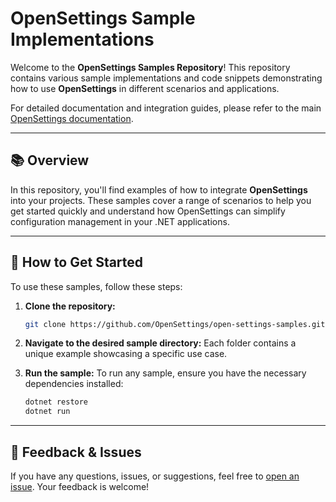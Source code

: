 # OpenSettings Sample Implementations

Welcome to the **OpenSettings Samples Repository**! This repository contains various sample implementations and code snippets demonstrating how to use **OpenSettings** in different scenarios and applications.

For detailed documentation and integration guides, please refer to the main [OpenSettings documentation](https://opensettings.net/docs).

---

## 📚 Overview

In this repository, you'll find examples of how to integrate **OpenSettings** into your projects. These samples cover a range of scenarios to help you get started quickly and understand how OpenSettings can simplify configuration management in your .NET applications.

---

## 🚀 How to Get Started

To use these samples, follow these steps:

1. **Clone the repository:**
    ```bash
    git clone https://github.com/OpenSettings/open-settings-samples.git
    ```

2. **Navigate to the desired sample directory:**
    Each folder contains a unique example showcasing a specific use case.

3. **Run the sample:**
    To run any sample, ensure you have the necessary dependencies installed:

    ```bash
    dotnet restore
    dotnet run
    ```
---

## 💬 Feedback & Issues

If you have any questions, issues, or suggestions, feel free to [open an issue](https://github.com/OpenSettings/open-settings-samples/issues). Your feedback is welcome!